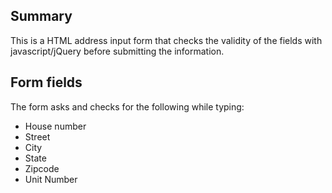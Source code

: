 ## Summary
This is a HTML address input form that checks the validity of the fields with javascript/jQuery before submitting the information.

## Form fields
The form asks and checks for the following while typing:

  *  House number
  *  Street
  *  City
  *  State
  *  Zipcode
  *  Unit Number
	

